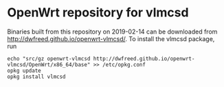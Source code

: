 OpenWrt repository for vlmcsd
========
Binaries built from this repository on 2019-02-14 can be downloaded from http://dwfreed.github.io/openwrt-vlmcsd/.
To install the vlmcsd package, run
```
echo "src/gz openwrt-vlmcsd http://dwfreed.github.io/openwrt-vlmcsd/OpenWrt/x86_64/base" >> /etc/opkg.conf
opkg update
opkg install vlmcsd
```

